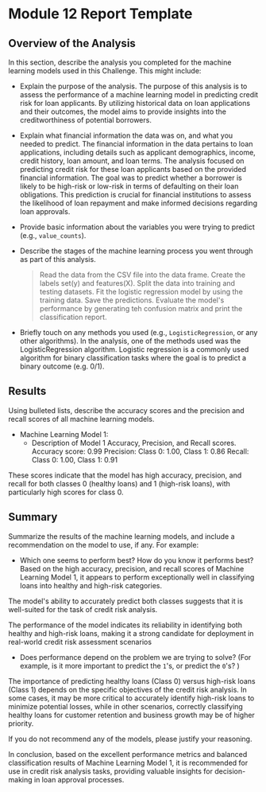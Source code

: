 # Module 12 Report Template

## Overview of the Analysis

In this section, describe the analysis you completed for the machine learning models used in this Challenge. This might include:

* Explain the purpose of the analysis.
  The purpose of this analysis is to assess the performance of a machine learning model in predicting credit risk for loan applicants. By utilizing historical data on loan applications and their outcomes, the model aims to provide insights into the creditworthiness of potential borrowers.

* Explain what financial information the data was on, and what you needed to predict.
  The financial information in the data pertains to loan applications, including details such as applicant demographics, income, credit history, loan amount, and loan terms. The analysis focused on predicting credit risk for these loan applicants based on the provided financial information. The goal was to predict whether a borrower is likely to be high-risk or low-risk in terms of defaulting on their loan obligations. This prediction is crucial for financial institutions to assess the likelihood of loan repayment and make informed decisions regarding loan approvals.

* Provide basic information about the variables you were trying to predict (e.g., `value_counts`).
* Describe the stages of the machine learning process you went through as part of this analysis.
  > Read the data from the CSV file into the data frame.
  > Create the labels set(y) and features(X).
  > Split the data into training and testing datasets.
  > Fit the logistic regression model by using the training data.
  > Save the predictions.
  > Evaluate the model's performance by generating teh confusion matrix and 
    print the classification report.

* Briefly touch on any methods you used (e.g., `LogisticRegression`, or any other algorithms).
  In the analysis, one of the methods used was the LogisticRegression algorithm. Logistic regression is a commonly used algorithm for binary classification tasks where the goal is to predict a binary outcome (e.g. 0/1).
## Results

Using bulleted lists, describe the accuracy scores and the precision and recall scores of all machine learning models.

* Machine Learning Model 1:
    * Description of Model 1 Accuracy, Precision, and Recall scores.
Accuracy score: 0.99
Precision: Class 0: 1.00, Class 1: 0.86
Recall: Class 0: 1.00, Class 1: 0.91

These scores indicate that the model has high accuracy, precision, and recall for both classes 0 (healthy loans) and 1 (high-risk loans), with particularly high scores for class 0.


## Summary

Summarize the results of the machine learning models, and include a recommendation on the model to use, if any. For example:

* Which one seems to perform best? How do you know it performs best?
Based on the high accuracy, precision, and recall scores of Machine Learning Model 1, it appears to perform exceptionally well in classifying loans into healthy and high-risk categories.

The model's ability to accurately predict both classes suggests that it is well-suited for the task of credit risk analysis.

The performance of the model indicates its reliability in identifying both healthy and high-risk loans, making it a strong candidate for deployment in real-world credit risk assessment scenarios

* Does performance depend on the problem we are trying to solve? (For example, is it more important to predict the `1`'s, or predict the `0`'s? )

The importance of predicting healthy loans (Class 0) versus high-risk loans (Class 1) depends on the specific objectives of the credit risk analysis. In some cases, it may be more critical to accurately identify high-risk loans to minimize potential losses, while in other scenarios, correctly classifying healthy loans for customer retention and business growth may be of higher priority.


If you do not recommend any of the models, please justify your reasoning.

In conclusion, based on the excellent performance metrics and balanced classification results of Machine Learning Model 1, it is recommended for use in credit risk analysis tasks, providing valuable insights for decision-making in loan approval processes.




